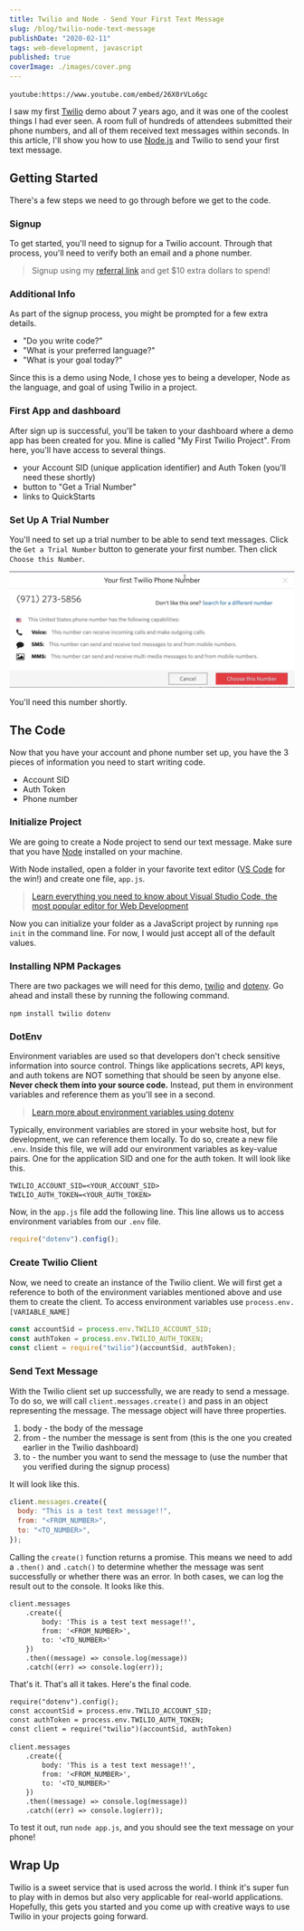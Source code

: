 ```yaml
---
title: Twilio and Node - Send Your First Text Message
slug: /blog/twilio-node-text-message
publishDate: "2020-02-11"
tags: web-development, javascript
published: true
coverImage: ./images/cover.png
---
```


`youtube:https://www.youtube.com/embed/26X0rVLo6gc`

I saw my first [Twilio](https://www.twilio.com/) demo about 7 years ago, and it was one of the coolest things I had ever seen. A room full of hundreds of attendees submitted their phone numbers, and all of them received text messages within seconds. In this article, I'll show you how to use [Node.js](https://nodejs.org/en/) and Twilio to send your first text message.

## Getting Started

There's a few steps we need to go through before we get to the code.

### Signup

To get started, you'll need to signup for a Twilio account. Through that process, you'll need to verify both an email and a phone number.

> Signup using my [referral link](www.twilio.com/referral/BlB5lB) and get \$10 extra dollars to spend!

### Additional Info

As part of the signup process, you might be prompted for a few extra details.

- "Do you write code?"
- "What is your preferred language?"
- "What is your goal today?"

Since this is a demo using Node, I chose yes to being a developer, Node as the language, and goal of using Twilio in a project.

### First App and dashboard

After sign up is successful, you'll be taken to your dashboard where a demo app has been created for you. Mine is called "My First Twilio Project". From here, you'll have access to several things.

- your Account SID (unique application identifier) and Auth Token (you'll need these shortly)
- button to "Get a Trial Number"
- links to QuickStarts

### Set Up A Trial Number

You'll need to set up a trial number to be able to send text messages. Click the `Get a Trial Number` button to generate your first number. Then click `Choose this Number`.

![Generate Twilio Number](./images/1.jpg)

You'll need this number shortly.

## The Code

Now that you have your account and phone number set up, you have the 3 pieces of information you need to start writing code.

- Account SID
- Auth Token
- Phone number

### Initialize Project

We are going to create a Node project to send our text message. Make sure that you have [Node](https://nodejs.org/en/download/) installed on your machine.

With Node installed, open a folder in your favorite text editor ([VS Code](https://code.visualstudio.com/) for the win!) and create one file, `app.js`.

> [Learn everything you need to know about Visual Studio Code, the most popular editor for Web Development](https://www.udemy.com/course/learn-visual-studio-code/)

Now you can initialize your folder as a JavaScript project by running `npm init` in the command line. For now, I would just accept all of the default values.

### Installing NPM Packages

There are two packages we will need for this demo, [twilio](https://www.npmjs.com/package/twilio) and [dotenv](https://www.npmjs.com/package/dotenv). Go ahead and install these by running the following command.

`npm install twilio dotenv`

### DotEnv

Environment variables are used so that developers don't check sensitive information into source control. Things like applications secrets, API keys, and auth tokens are NOT something that should be seen by anyone else. **Never check them into your source code.** Instead, put them in environment variables and reference them as you'll see in a second.

> [Learn more about environment variables using dotenv](https://www.youtube.com/watch?v=i14ekt_DAt0&t=1s)

Typically, environment variables are stored in your website host, but for development, we can reference them locally. To do so, create a new file `.env`. Inside this file, we will add our environment variables as key-value pairs. One for the application SID and one for the auth token. It will look like this.

```
TWILIO_ACCOUNT_SID=<YOUR_ACCOUNT_SID>
TWILIO_AUTH_TOKEN=<YOUR_AUTH_TOKEN>
```

Now, in the `app.js` file add the following line. This line allows us to access environment variables from our `.env` file.

```javascript
require("dotenv").config();
```

### Create Twilio Client

Now, we need to create an instance of the Twilio client. We will first get a reference to both of the environment variables mentioned above and use them to create the client. To access environment variables use `process.env.[VARIABLE_NAME]`

```javascript
const accountSid = process.env.TWILIO_ACCOUNT_SID;
const authToken = process.env.TWILIO_AUTH_TOKEN;
const client = require("twilio")(accountSid, authToken);
```

### Send Text Message

With the Twilio client set up successfully, we are ready to send a message. To do so, we will call `client.messages.create()` and pass in an object representing the message. The message object will have three properties.

1. body - the body of the message
2. from - the number the message is sent from (this is the one you created earlier in the Twilio dashboard)
3. to - the number you want to send the message to (use the number that you verified during the signup process)

It will look like this.

```javascript
client.messages.create({
  body: "This is a test text message!!",
  from: "<FROM_NUMBER>",
  to: "<TO_NUMBER>",
});
```

Calling the `create()` function returns a promise. This means we need to add a `.then()` and `.catch()` to determine whether the message was sent successfully or whether there was an error. In both cases, we can log the result out to the console. It looks like this.

```javasscript
client.messages
    .create({
        body: 'This is a test text message!!',
        from: '<FROM_NUMBER>',
        to: '<TO_NUMBER>'
    })
    .then((message) => console.log(message))
    .catch((err) => console.log(err));
```

That's it. That's all it takes. Here's the final code.

```javasscript
require("dotenv").config();
const accountSid = process.env.TWILIO_ACCOUNT_SID;
const authToken = process.env.TWILIO_AUTH_TOKEN;
const client = require("twilio")(accountSid, authToken)

client.messages
    .create({
        body: 'This is a test text message!!',
        from: '<FROM_NUMBER>',
        to: '<TO_NUMBER>'
    })
    .then((message) => console.log(message))
    .catch((err) => console.log(err));
```

To test it out, run `node app.js`, and you should see the text message on your phone!

## Wrap Up

Twilio is a sweet service that is used across the world. I think it's super fun to play with in demos but also very applicable for real-world applications. Hopefully, this gets you started and you come up with creative ways to use Twilio in your projects going forward.

